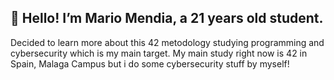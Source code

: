 ## 👋 Hello! I’m Mario Mendia, a 21 years old student.
Decided to learn more about this 42 metodology studying programming and cybersecurity which is my main target. 
My main study right now is 42 in Spain, Malaga Campus but i do some cybersecurity stuff by myself! 
